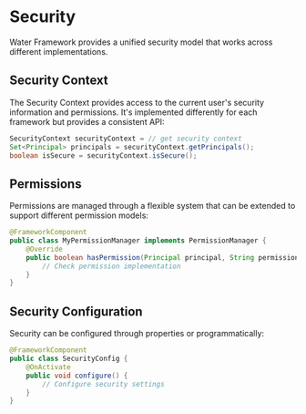 # Security

Water Framework provides a unified security model that works across different implementations.

## Security Context

The Security Context provides access to the current user's security information and permissions. It's implemented differently for each framework but provides a consistent API:

```java
SecurityContext securityContext = // get security context
Set<Principal> principals = securityContext.getPrincipals();
boolean isSecure = securityContext.isSecure();
```

## Permissions

Permissions are managed through a flexible system that can be extended to support different permission models:

```java
@FrameworkComponent
public class MyPermissionManager implements PermissionManager {
    @Override
    public boolean hasPermission(Principal principal, String permission) {
        // Check permission implementation
    }
}
```

## Security Configuration

Security can be configured through properties or programmatically:

```java
@FrameworkComponent
public class SecurityConfig {
    @OnActivate
    public void configure() {
        // Configure security settings
    }
}
``` 